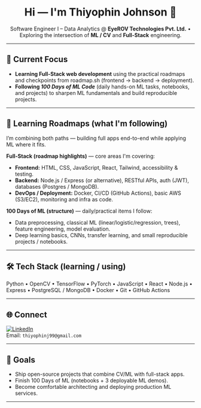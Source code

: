 <h1 align="center">Hi — I'm Thiyophin Johnson 👋</h1>

<p align="center">
  Software Engineer I – Data Analytics @ <b>EyeROV Technologies Pvt. Ltd.</b> • Exploring the intersection of <b>ML / CV</b> and <b>Full-Stack</b> engineering.
</p>

---

## 🚀 Current Focus
- **Learning Full-Stack web development** using the practical roadmaps and checkpoints from roadmap.sh (frontend → backend → deployment).
- **Following _100 Days of ML Code_** (daily hands-on ML tasks, notebooks, and projects) to sharpen ML fundamentals and build reproducible projects.

---

## 🧭 Learning Roadmaps (what I'm following)
I’m combining both paths — building full apps end-to-end while applying ML where it fits.

**Full-Stack (roadmap highlights)** — core areas I'm covering:  
- **Frontend:** HTML, CSS, JavaScript, React, Tailwind, accessibility & testing.  
- **Backend:** Node.js / Express (or alternative), RESTful APIs, auth (JWT), databases (Postgres / MongoDB).  
- **DevOps / Deployment:** Docker, CI/CD (GitHub Actions), basic AWS (S3/EC2), monitoring and infra as code.

**100 Days of ML (structure)** — daily/practical items I follow:  
- Data preprocessing, classical ML (linear/logistic/regression, trees), feature engineering, model evaluation.  
- Deep learning basics, CNNs, transfer learning, and small reproducible projects / notebooks.

---

## 🛠 Tech Stack (learning / using)
Python • OpenCV • TensorFlow • PyTorch • JavaScript • React • Node.js • Express • PostgreSQL / MongoDB • Docker • Git • GitHub Actions

---

## 🌐 Connect
[![LinkedIn](https://img.shields.io/badge/LinkedIn-0A66C2?style=for-the-badge&logo=linkedin&logoColor=white)](https://www.linkedin.com/in/thiyophin-johnson-231a9222b/)  
Email: `thiyophinj99@gmail.com`

---

## 🎯 Goals
- Ship open-source projects that combine CV/ML with full-stack apps.  
- Finish 100 Days of ML (notebooks + 3 deployable ML demos).  
- Become comfortable architecting and deploying production ML services.

---
